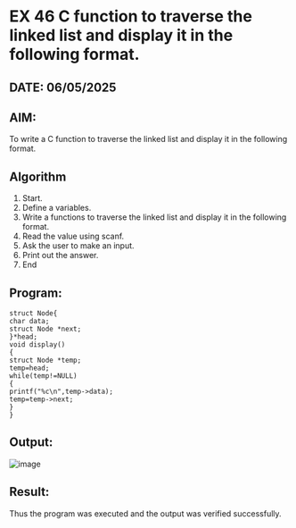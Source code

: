 # EX 46 C function to traverse the linked list and display it in the following format.
## DATE: 06/05/2025
## AIM:
To write a C function to traverse the linked list and display it in the following format.

## Algorithm
1. Start.
2. Define a variables.
3. Write a functions to traverse the linked list and display it in the following format.
4. Read the value using scanf.
5. Ask the user to make an input.
6. Print out the answer.
7. End
     

## Program:
```
struct Node{ 
char data;
struct Node *next;
}*head;
void display()
{
struct Node *temp; 
temp=head; 
while(temp!=NULL)
{
printf("%c\n",temp->data); 
temp=temp->next;
}
}

```

## Output:

![image](https://github.com/user-attachments/assets/d176c771-47b6-42fa-8e79-e61b12f1fcfd)


## Result:
Thus the program was executed and the output was verified successfully.
